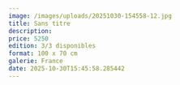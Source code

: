 ```yaml
---
image: /images/uploads/20251030-154558-12.jpg
title: Sans titre
description: 
price: 5250
edition: 3/3 disponibles
format: 100 x 70 cm
galerie: France
date: 2025-10-30T15:45:58.285442
---
```

